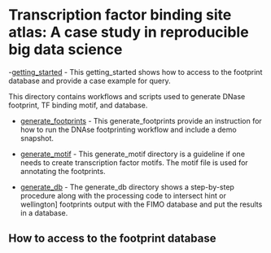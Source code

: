 # Transcription factor binding site atlas: A case study in reproducible big data science

-[getting_started](https://github.com/globusgenomics/genomics-footprint/tree/master/getting_started) - This getting_started shows how to access to the footprint database and provide a case example for query.

This directory contains workflows and scripts used to generate DNase footprint, TF binding motif, and database.

- [generate_footprints](https://github.com/globusgenomics/genomics-footprint/tree/master/generate_footprints) - This generate_footprints provide an instruction for how to run the DNAse footprinting workflow and include a demo snapshot.

- [generate_motif](https://github.com/globusgenomics/genomics-footprint/tree/master/generate_motif) - This generate_motif directory is a guideline if one needs to create transcription factor motifs. The motif file is used for annotating  the footprints.

- [generate_db](https://github.com/globusgenomics/genomics-footprint/tree/master/generate_db) - The generate_db directory shows a step-by-step procedure along with the processing code to intersect hint or wellington] footprints output with the FIMO database and put the results in a database.

## How to access to the footprint database

